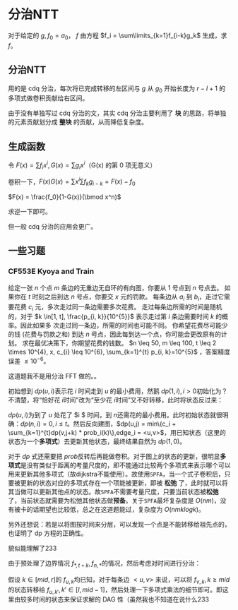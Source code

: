 # 分治NTT

对于给定的 $g,f_0 = a_0$， $f$ 由方程 $f_i = \sum\limits_{k=1}f_{i-k}g_k$ 生成，求 $f$。

## 分治NTT

用的是 cdq 分治，每次将已完成转移的左区间与 $g$ 从 $g_0$ 开始长度为 $r-l+1$ 的多项式做卷积贡献给右区间。

由于没有单独写过 cdq 分治的文，其实 cdq​ 分治主要利用了 **块** 的思路，将单独的元素贡献划分成 **整块** 的贡献，从而降低复杂度。

## 生成函数

令 $F(x) = \sum f_i x^i,G(x) = \sum g_i x^i$（G(x) 的第 0 项无意义）

卷积一下，$F(x)G(x) = \sum x^i\sum f_kg_{i-k} = F(x) - f_0$

$F(x) = \frac{f_0}{1-G(x)}(\bmod x^n)$

求逆一下即可。

但一般 cdq 分治的应用会更广。

## 一些习题

### CF553E Kyoya and Train

给定一张 $n$ 个点 $m$ 条边的无重边无自环的有向图，你要从 1 号点到 $n$ 号点去。
如果你在 $t$ 时刻之后到达 $n$ 号点，你要交 $x$ 元的罚款。
每条边从 $a_{i}$ 到 $b_{i}$，走过它需要花费 $c_{i}$ 元，多次走过同一条边需要多次花费。
走过每条边所需的时间是随机的，对于 $k \in[1, t], \frac{p_{i, k}}{10^{5}}$ 表示走过第 $i$ 条边需要时间 $k$ 的概率。因此如果多 次走过同一条边，所需的时间也可能不同。
你希望花费尽可能少的钱 (花费与罚款之和) 到达 $n$ 号点，因此每到达一个点，你可能会更改原有的计划。
求在最优决策下，你期望花费的钱数。 $n \leq 50, m \leq 100, t \leq 2 \times 10^{4}, x, c_{i} \leq 10^{6}, \sum_{k=1}^{t} p_{i, k}=10^{5}$ ，答案精度误差 $\leq 10^{-6}$​​。

这道题我不是用分治 FFT 做的。。

初始想到 $dp(u,i)$​​ 表示花 $i$​​ 时间走到 $u$​​ 的最小费用，然鹅 $dp(1,i),i>0$​​ 初始化为？不清楚，将“恰好花 $i$​​ 时间”改为“至少花 $i$​​​​ 时间”又不好转移，此时将状态反过来：

$dp(u,i)$​​​ 为到了 $u$​​​ 处花了 $i $​ ​​时间，到 $n$​​​ 还需花的最小费用。此时初始状态就很明确：$dp(n,i) = 0,i\leq t$​​​。然后反向建图，$dp(u,j) = min\{c_i + \sum_{k=1}^{t}dp(v,j+k) * prob_i(k)\},edge_i = <u,v>$​​​，用已知状态（这里的状态为一个**多项式**）去更新其他状态，最终结果自然为 $dp(1,0)$​​​。

对于 $dp$​ 式还需要把 $prob$​ 反转后再能做卷积。对于图上的状态的更新，很明显**多项式**是没有类似于距离的考量尺度的，即不能通过比较两个多项式来表示哪个可以用来更新其他多项式（故dijkstra不能使用）。故使用`SPFA`，当一个式子卷积后，只要被更新的状态对应的多项式存在一个项能被更新，即被 **松弛** 了，此时就可以将其当做可以更新其他点的状态。故`SPFA`不需要考量尺度，只要当前状态被**松弛**了，当前状态就需要为松弛其他状态做**预备**。关于`SPFA`最坏复杂度是 $O(nm)$​，没有被卡的话期望也比较低，总之在这道题能过，复杂度为 $O(nmklogk)$​​。

另外还想说：若是以将图按时间来分层，可以发现一个点是不能转移给祖先点的，也证明了 dp 方程的正确性。

貌似能理解了233

由于预处理了边界情况 $f_{*,t+k},f_{n,*}$ ​的情况，然后考虑对时间进行分治：

假设 $k\in[mid,r]$​​​​ 的 $f_{u,k}$​​​​ 均已知，对于每条边 $<u,v>$​​​​ 来说，可以将 $f_{v,k},k\geq mid$​​​​ 的状态转移给 $f_{u,k'},k'\in[l,mid-1]$​​​​，然后处理一下多项式乘法的细节即可。即这里由较多时间的状态来保证求解的 DAG 性（虽然我也不知道在说什么233